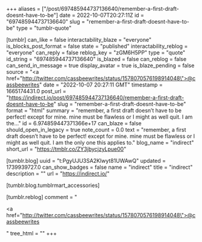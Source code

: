 +++
aliases = ["/post/697485944737136640/remember-a-first-draft-doesnt-have-to-be"]
date = 2022-10-07T20:27:11Z
id = "697485944737136640"
slug = "remember-a-first-draft-doesnt-have-to-be"
type = "tumblr-quote"

[tumblr]
can_like = false
interactability_blaze = "everyone"
is_blocks_post_format = false
state = "published"
interactability_reblog = "everyone"
can_reply = false
reblog_key = "zGM6H5PP"
type = "quote"
id_string = "697485944737136640"
is_blazed = false
can_reblog = false
can_send_in_message = true
display_avatar = true
is_blaze_pending = false
source = "<a href=\"http://twitter.com/cassbeewrites/status/1578070576198914048\">@cassbeewrites</a>"
date = "2022-10-07 20:27:11 GMT"
timestamp = 1665174431.0
post_url = "https://indirect.io/post/697485944737136640/remember-a-first-draft-doesnt-have-to-be"
slug = "remember-a-first-draft-doesnt-have-to-be"
format = "html"
summary = "remember, a first draft doesn’t have to be perfect! except for mine. mine must be flawless or I might as well quit. I am the..."
id = 6.974859447371366e+17
can_blaze = false
should_open_in_legacy = true
note_count = 0.0
text = "remember, a first draft doesn’t have to be perfect! except for mine. mine must be flawless or I might as well quit. I am the only one this applies to."
blog_name = "indirect"
short_url = "https://tmblr.co/ZY3jbycjzyLpue00"

[tumblr.blog]
uuid = "t:PgyUJU3SA2Klwyt81UWAwQ"
updated = 1739939727.0
can_show_badges = false
name = "indirect"
title = "indirect"
description = ""
url = "https://indirect.io/"

[tumblr.blog.tumblrmart_accessories]

[tumblr.reblog]
comment = "<p><a href=\"http://twitter.com/cassbeewrites/status/1578070576198914048\">@cassbeewrites</a></p>"
tree_html = ""
+++

